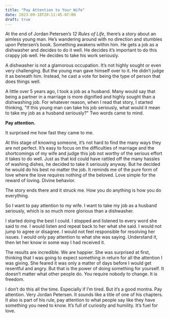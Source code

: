 ```yaml
---
title: "Pay Attention to Your Wife"
date: 2023-09-18T20:11:45-07:00
draft: true
---
```


At the end of Jordan Petersen’s *12 Rules of Life*, there’s a story about an aimless young man. He’s wandering around with no direction and stumbles upon Petersen’s book. Something awakens within him. He gets a job as a dishwasher and decides to do it well. He decides it’s important to do this crappy job well.  He decides to take his work seriously.

A dishwasher is not a glamorous occupation. It’s not highly sought or even very challenging. But the young man gave himself over to it. He didn’t judge it as beneath him. Instead, he cast a vote for being the type of person that does things well.

A little over 5 years ago, I took a job as a husband. Many would say that being a partner in a marriage is more dignified and highly sought than a dishwashing job. For whatever reason, when I read that story, I started thinking, "If this young man can take his job seriously, what would it mean  to take my job as a husband seriously?" Two words came to mind. 

**Pay attention.**

It surprised me how fast they came to me.

At this stage of knowing someone, it’s not hard to find the many ways they are not perfect. It’s easy to focus on the difficulties of marriage and the shortcomings of my wife and judge this job not worthy of the serious effort it takes to do well. Just as that kid could have rattled off the many hassles of washing dishes, he decided to take it seriously anyway. But he decided he would do his best no matter the job. It reminds me of the pure form of love where the love requires nothing of the beloved. Love simple for the reward of loving. Divine behavior.

The story ends there and it struck me. How you do anything is how you do everything. 

So I want to pay attention to my wife. I want to take my job as a husband seriously, which is so much more glorious than a dishwasher. 

I started doing the best I could. I stopped and listened to every word she said to me. I would listen and repeat back to her what she said. I would not jump to agree or disagree. I would not feel responsible for resolving her issues. I would only pay attention to what she was saying. Understand it, then let her know in some way I had received it.

The results are incredible. We are happier. She was surprised at first, thinking that I was going to expect something in return for all the attention I was giving. She feared it was only a matter of days before I would get resentful and angry. But that is the power of doing something for yourself. It doesn’t matter what other people do. You require nobody to change. It is freedom.

I don’t do this all the time. Especially if I’m tired. But it’s a good montra. Pay attention. Very Jordan Petersen. It sounds like a title of one of his chapters. It also is part of his rule, pay attention to what people say like they have something you need to know. It’s full of curiosity and humility. It’s fuel for love.

